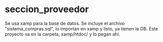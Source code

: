 # seccion_proveedor
Se usa xamp para la base de datos. Se incluye el archivo "sistema_compras.sql", lo importan en xamp y listo, ya tienen la DB.
Este proyecto va en la carpeta, xamp/htdoc/ y lo pegan ahí. 
